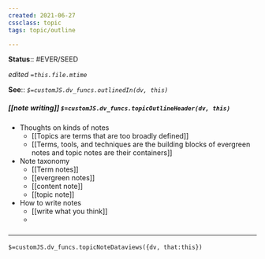 ```yaml
---
created: 2021-06-27
cssclass: topic
tags: topic/outline

---
```


**Status**:: #EVER/SEED

*edited `=this.file.mtime`*

**See**:: 
*`$=customJS.dv_funcs.outlinedIn(dv, this)`*

##### [[note writing]] `$=customJS.dv_funcs.topicOutlineHeader(dv, this)`
- Thoughts on kinds of notes
	- [[Topics are terms that are too broadly defined]]
	- [[Terms, tools, and techniques are the building blocks of evergreen notes and topic notes are their containers]]
- Note taxonomy
	- [[Term notes]]
	- [[evergreen notes]]
	- [[content note]]
	- [[topic note]]
- How to write notes
	- [[write what you think]]
	- 

### <hr class="dataviews"/>
`$=customJS.dv_funcs.topicNoteDataviews({dv, that:this})`